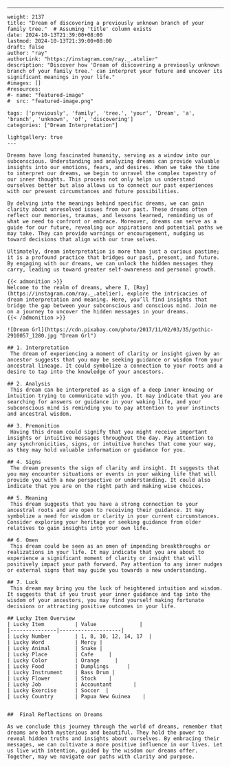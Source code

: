 ---
    weight: 2137
    title: "Dream of discovering a previously unknown branch of your family tree."  # Assuming 'title' column exists
    date: 2024-10-13T21:39:00+08:00
    lastmod: 2024-10-13T21:39:00+08:00
    draft: false
    author: "ray"
    authorLink: "https://instagram.com/ray._.atelier"
    description: "Discover how 'Dream of discovering a previously unknown branch of your family tree.' can interpret your future and uncover its significant meanings in your life."
    #images: []
    #resources:
    #- name: "featured-image"
    #  src: "featured-image.png"
    
    tags: ['previously', 'family', 'tree.', 'your', 'Dream', 'a', 'branch', 'unknown', 'of', 'discovering']
    categories: ["Dream Interpretation"]
    
    lightgallery: true
    ---
    
    Dreams have long fascinated humanity, serving as a window into our subconscious. Understanding and analyzing dreams can provide valuable insights into our emotions, fears, and desires. When we take the time to interpret our dreams, we begin to unravel the complex tapestry of our inner thoughts. This process not only helps us understand ourselves better but also allows us to connect our past experiences with our present circumstances and future possibilities.
    
    By delving into the meanings behind specific dreams, we can gain clarity about unresolved issues from our past. These dreams often reflect our memories, traumas, and lessons learned, reminding us of what we need to confront or embrace. Moreover, dreams can serve as a guide for our future, revealing our aspirations and potential paths we may take. They can provide warnings or encouragement, nudging us toward decisions that align with our true selves.
    
    Ultimately, dream interpretation is more than just a curious pastime; it is a profound practice that bridges our past, present, and future. By engaging with our dreams, we can unlock the hidden messages they carry, leading us toward greater self-awareness and personal growth.
    
    {{< admonition >}}
    Welcome to the realm of dreams, where I, [Ray](https://instagram.com/ray._.atelier), explore the intricacies of dream interpretation and meaning. Here, you’ll find insights that bridge the gap between your subconscious and conscious mind. Join me on a journey to uncover the hidden messages in your dreams.
    {{< /admonition >}}
    
    ![Dream Grl](https://cdn.pixabay.com/photo/2017/11/02/03/35/gothic-2910057_1280.jpg "Dream Grl")
    
    ## 1. Interpretation
     The dream of experiencing a moment of clarity or insight given by an ancestor suggests that you may be seeking guidance or wisdom from your ancestral lineage. It could symbolize a connection to your roots and a desire to tap into the knowledge of your ancestors.
    
    ## 2. Analysis
     This dream can be interpreted as a sign of a deep inner knowing or intuition trying to communicate with you. It may indicate that you are searching for answers or guidance in your waking life, and your subconscious mind is reminding you to pay attention to your instincts and ancestral wisdom.
    
    ## 3. Premonition
     Having this dream could signify that you might receive important insights or intuitive messages throughout the day. Pay attention to any synchronicities, signs, or intuitive hunches that come your way, as they may hold valuable information or guidance for you.
    
    ## 4. Signs
     The dream presents the sign of clarity and insight. It suggests that you may encounter situations or events in your waking life that will provide you with a new perspective or understanding. It could also indicate that you are on the right path and making wise choices.
    
    ## 5. Meaning
     This dream suggests that you have a strong connection to your ancestral roots and are open to receiving their guidance. It may symbolize a need for wisdom or clarity in your current circumstances. Consider exploring your heritage or seeking guidance from older relatives to gain insights into your own life.
    
    ## 6. Omen
     This dream could be seen as an omen of impending breakthroughs or realizations in your life. It may indicate that you are about to experience a significant moment of clarity or insight that will positively impact your path forward. Pay attention to any inner nudges or external signs that may guide you towards a new understanding.
    
    ## 7. Luck
     This dream may bring you the luck of heightened intuition and wisdom. It suggests that if you trust your inner guidance and tap into the wisdom of your ancestors, you may find yourself making fortunate decisions or attracting positive outcomes in your life.
    
    ## Lucky Item Overview
    | Lucky Item          | Value              |
    |---------------|--------------------|
    | Lucky Number        | 1, 8, 10, 12, 14, 17  |
    | Lucky Word          | Mercy |
    | Lucky Animal        | Snake |
    | Lucky Place         | Cafe     |
    | Lucky Color         | Orange     |
    | Lucky Food          | Dumplings      |
    | Lucky Instrument    | Bass Drum |
    | Lucky Flower        | Stock    |
    | Lucky Job           | Accountant       |
    | Lucky Exercise      | Soccer  |
    | Lucky Country       | Papua New Guinea    |
    
    
    ##  Final Reflections on Dreams
    
    As we conclude this journey through the world of dreams, remember that dreams are both mysterious and beautiful. They hold the power to reveal hidden truths and insights about ourselves. By embracing their messages, we can cultivate a more positive influence in our lives. Let us live with intention, guided by the wisdom our dreams offer. Together, may we navigate our paths with clarity and purpose.
    